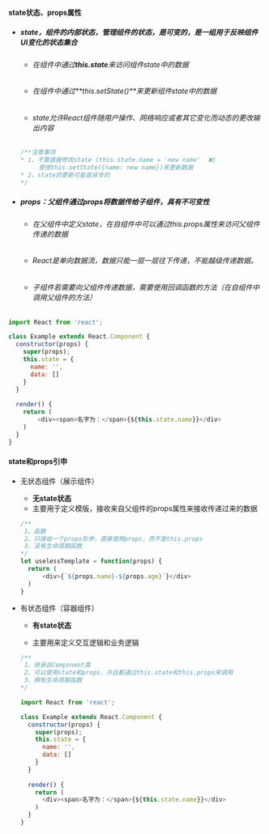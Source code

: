 #### state状态、props属性

- ##### state，组件的内部状态，管理组件的状态，是**可变的**，是一组用于反映组件UI变化的状态集合

  - ###### 在组件中通过**this.state**来访问组件state中的数据

  - ###### 在组件中通过**this.setState()**来更新组件state中的数据

  - ###### state允许React组件随用户操作、网络响应或者其它变化而动态的更改输出内容

  ```js
  /**注意事项
  * 1、不要直接修改state (this.state.name = 'new name'  ❌)
       使用this.setState({name: new name})来更新数据
  * 2、state的更新可能是异步的
  */
  ```

  

- ##### props：父组件通过props将数据传给子组件，具有不可变性

  - ###### 在父组件中定义state，在自组件中可以通过this.props属性来访问父组件传递的数据

  - ###### React是单向数据流，数据只能一层一层往下传递，不能越级传递数据。

  - ###### 子组件若需要向父组件传递数据，需要使用回调函数的方法（在自组件中调用父组件的方法）

```js
import React from 'react';

class Example extends React.Component {
  constructor(props) {
    super(props);
    this.state = {
      name: '',
      data: []
    }
  }
  
  render() {
    return (
    	<div><span>名字为：</span>{${this.state.name}}</div>
    )
  }
}
```



#### state和props引申

- 无状态组件（展示组件）

  - **无state状态**
  - 主要用于定义模版，接收来自父组件的props属性来接收传递过来的数据

  ```js
  /**
   1、函数
   2、只接收一个props形参，直接使用props，而不是this.props
   3、没有生命周期函数
  */
  let uselessTemplate = function(props) {
    return (
    	<div>{`${props.name}-${props.age}`}</div>
    )
  }
  ```

  

- 有状态组件（容器组件）

  - **有state状态**

  - 主要用来定义交互逻辑和业务逻辑

  ```js
  /**
   1、继承自Component类
   2、可以使用state和props，并且都通过this.state和this.props来调用
   3、拥有生命周期函数
  */
  
  import React from 'react';
  
  class Example extends React.Component {
    constructor(props) {
      super(props);
      this.state = {
        name: '',
        data: []
      }
    }
    
    render() {
      return (
      	<div><span>名字为：</span>{${this.state.name}}</div>
      )
    }
  }
  ```

  


